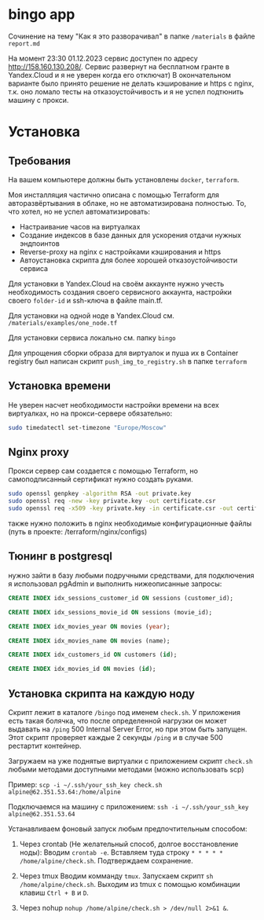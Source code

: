 # bingo app

Сочинение на тему "Как я это разворачивал" в папке `/materials` в файле `report.md`

На момент 23:30 01.12.2023 сервис доступен по адресу http://158.160.130.208/. Сервис развернут на бесплатном гранте в Yandex.Cloud и я не уверен когда его отключат)
В окончательном варианте было принято решение не делать кэширование и https с nginx, т.к. оно ломало тесты на отказоустойчивость и я не успел подтюнить машину с прокси.

# Установка

## Требования

На вашем компьютере должны быть установлены `docker`, `terraform`.

Моя инсталляция частично описана с помощью Terraform для авторазвёртывания в облаке, но не автоматизирована полностью. 
То, что хотел, но не успел автоматизировать:
* Настраивание часов на виртуалках
* Создание индексов в базе данных для ускорения отдачи нужных эндпоинтов
* Reverse-proxy на nginx с настройками кэширования и https
* Автоустановка скрипта для более хорошей отказоустойчивости сервиса

Для установки в Yandex.Cloud на своём аккаунте нужно учесть необходимость создания своего сервисного аккаунта, настройки своего `folder-id` и ssh-ключа в файле main.tf.

Для установки на одной ноде в Yandex.Cloud см. `/materials/examples/one_node.tf`

Для установки сервиса локально см. папку `bingo`

Для упрощения сборки образа для виртуалок и пуша их в Container registry был написан скрипт `push_img_to_registry.sh` в папке `terraform`

## Установка времени

Не уверен насчет необходимости настройки времени на всех виртуалках, но на прокси-сервере обязательно:

```bash
sudo timedatectl set-timezone "Europe/Moscow"
```


## Nginx proxy

Прокси сервер сам создается с помощью Terraform, но самоподписанный сертификат нужно создать руками.

```bash
sudo openssl genpkey -algorithm RSA -out private.key
sudo openssl req -new -key private.key -out certificate.csr
sudo openssl req -x509 -key private.key -in certificate.csr -out certificate.crt -days 365
```
также нужно положить в nginx необходимые конфигурационные файлы (путь в проекте: /terraform/nginx/configs)

## Тюнинг в postgresql

нужно зайти в базу любыми подручными средствами, для подключения я использовал pgAdmin и выполнить нижеописанные запросы:

```sql
CREATE INDEX idx_sessions_customer_id ON sessions (customer_id);

CREATE INDEX idx_sessions_movie_id ON sessions (movie_id);

CREATE INDEX idx_movies_year ON movies (year);

CREATE INDEX idx_movies_name ON movies (name);

CREATE INDEX idx_customers_id ON customers (id);

CREATE INDEX idx_movies_id ON movies (id);
```
## Установка скрипта на каждую ноду

Скрипт лежит в каталоге `/bingo` под именем `check.sh`. У приложения есть такая болячка, что после определенной нагрузки он может выдавать на `/ping` 500 Internal Server Error, но при этом быть запущен. Этот скрипт проверяет каждые 2 секунды `/ping` и в случае 500 рестартит контейнер.

Загружаем на уже поднятые виртуалки с приложением скрипт `check.sh` любыми методами доступными методами (можно использовать scp)

Пример:
`scp -i ~/.ssh/your_ssh_key check.sh alpine@62.351.53.64:/home/alpine`

Подключаемся на машину с приложением:
`ssh -i ~/.ssh/your_ssh_key alpine@62.351.53.64`

Устанавливаем фоновый запуск любым предпочтительным способом:

1. Через crontab (Не желательный способ, долгое восстановление ноды):
Вводим `crontab -e`. Вставляем туда строку `* * * * * /home/alpine/check.sh`. Подтверждаем сохранение.

2. Через tmux
Вводим комманду `tmux`. Запускаем скрипт `sh /home/alpine/check.sh`. Выходим из tmux с помощью комбинации клавиш `Ctrl + B` и `D`.

3. Через nohup
`nohup /home/alpine/check.sh > /dev/null 2>&1 &`.
